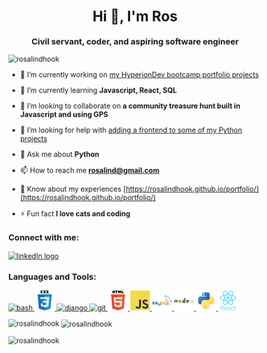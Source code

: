<h1 align="center">Hi 👋, I'm Ros</h1>
<h3 align="center">Civil servant, coder, and aspiring software engineer</h3>

<p align="left"> <img src="https://komarev.com/ghpvc/?username=rosalindhook&label=Profile%20views&color=0e75b6&style=flat" alt="rosalindhook" /> </p>

- 🔭 I’m currently working on [my HyperionDev bootcamp portfolio projects](https://github.com/RosalindHook/finalCapstone)

- 🌱 I’m currently learning **Javascript, React, SQL**

- 👯 I’m looking to collaborate on **a community treasure hunt built in Javascript and using GPS**

- 🤝 I’m looking for help with [adding a frontend to some of my Python projects](https://github.com/RosalindHook/capstone-task-manager)

- 💬 Ask me about **Python**

- 📫 How to reach me **rosalind@gmail.com**

- 📄 Know about my experiences [https://rosalindhook.github.io/portfolio/](https://rosalindhook.github.io/portfolio/)

- ⚡ Fun fact **I love cats and coding**

<h3 align="left">Connect with me:</h3>
<p align="left">
<a href="https://www.linkedin.com/in/rosalind-hook-13b7a51a/" target="blank"><img align="center" src="https://raw.githubusercontent.com/rahuldkjain/github-profile-readme-generator/master/src/images/icons/Social/linked-in-alt.svg" alt="linkedIn logo" height="30" width="40" /></a>
</p>

<h3 align="left">Languages and Tools:</h3>
<p align="left"> <a href="https://www.gnu.org/software/bash/" target="_blank" rel="noreferrer"> <img src="https://www.vectorlogo.zone/logos/gnu_bash/gnu_bash-icon.svg" alt="bash" width="40" height="40"/> </a> <a href="https://www.w3schools.com/css/" target="_blank" rel="noreferrer"> <img src="https://raw.githubusercontent.com/devicons/devicon/master/icons/css3/css3-original-wordmark.svg" alt="css3" width="40" height="40"/> </a> <a href="https://www.djangoproject.com/" target="_blank" rel="noreferrer"> <img src="https://cdn.worldvectorlogo.com/logos/django.svg" alt="django" width="40" height="40"/> </a> <a href="https://git-scm.com/" target="_blank" rel="noreferrer"> <img src="https://www.vectorlogo.zone/logos/git-scm/git-scm-icon.svg" alt="git" width="40" height="40"/> </a> <a href="https://www.w3.org/html/" target="_blank" rel="noreferrer"> <img src="https://raw.githubusercontent.com/devicons/devicon/master/icons/html5/html5-original-wordmark.svg" alt="html5" width="40" height="40"/> </a> <a href="https://developer.mozilla.org/en-US/docs/Web/JavaScript" target="_blank" rel="noreferrer"> <img src="https://raw.githubusercontent.com/devicons/devicon/master/icons/javascript/javascript-original.svg" alt="javascript" width="40" height="40"/> </a> <a href="https://www.mysql.com/" target="_blank" rel="noreferrer"> <img src="https://raw.githubusercontent.com/devicons/devicon/master/icons/mysql/mysql-original-wordmark.svg" alt="mysql" width="40" height="40"/> </a> <a href="https://nodejs.org" target="_blank" rel="noreferrer"> <img src="https://raw.githubusercontent.com/devicons/devicon/master/icons/nodejs/nodejs-original-wordmark.svg" alt="nodejs" width="40" height="40"/> </a> <a href="https://www.python.org" target="_blank" rel="noreferrer"> <img src="https://raw.githubusercontent.com/devicons/devicon/master/icons/python/python-original.svg" alt="python" width="40" height="40"/> </a> <a href="https://reactjs.org/" target="_blank" rel="noreferrer"> <img src="https://raw.githubusercontent.com/devicons/devicon/master/icons/react/react-original-wordmark.svg" alt="react" width="40" height="40"/> </a> </p>

<p><img align="left" src="https://github-readme-stats.vercel.app/api/top-langs?username=rosalindhook&show_icons=true&locale=en&layout=compact" alt="rosalindhook" /></p>

<p>&nbsp;<img align="center" src="https://github-readme-stats.vercel.app/api?username=rosalindhook&show_icons=true&locale=en" alt="rosalindhook" /></p>

<p><img align="center" src="https://github-readme-streak-stats.herokuapp.com/?user=rosalindhook&" alt="rosalindhook" /></p>
